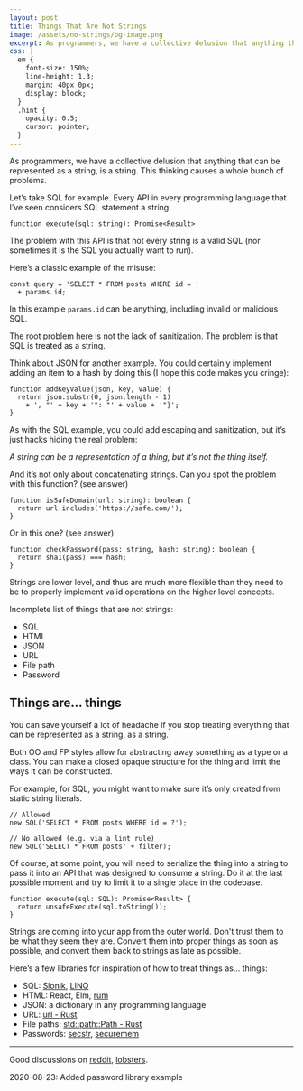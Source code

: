 ```yaml
---
layout: post
title: Things That Are Not Strings
image: /assets/no-strings/og-image.png
excerpt: As programmers, we have a collective delusion that anything that can be represented as a string, is a string. This thinking causes a whole bunch of problems.
css: |
  em {
    font-size: 150%;
    line-height: 1.3;
    margin: 40px 0px;
    display: block;
  }
  .hint {
    opacity: 0.5;
    cursor: pointer;
  }
---
```


As programmers, we have a collective delusion that anything that can be represented as a string, is a string. This thinking causes a whole bunch of problems.

Let’s take SQL for example. Every API in every programming language that I’ve seen considers SQL statement a string.

```
function execute(sql: string): Promise<Result>
```

The problem with this API is that not every string is a valid SQL (nor sometimes it is the SQL you actually want to run).

Here’s a classic example of the misuse:

```
const query = 'SELECT * FROM posts WHERE id = '
  + params.id;
```

In this example `params.id` can be anything, including invalid or malicious SQL.

The root problem here is not the lack of sanitization. The problem is that SQL is treated as a string.

Think about JSON for another example. You could certainly implement adding an item to a hash by doing this (I hope this code makes you cringe):

```
function addKeyValue(json, key, value) {
  return json.substr(0, json.length - 1)
    + ', "' + key + '": "' + value + '"}';
}
```

As with the SQL example, you could add escaping and sanitization, but it’s just hacks hiding the real problem:

<em>A string can be a representation of a thing, but it’s not the thing itself.</em>

And it’s not only about concatenating strings. Can you spot the problem with this function? <span class="hint" onclick="event.target.innerText = 'This URL will be marked as safe by the code below https://evil.com/https://safe.com/'">(see answer)</span>

```
function isSafeDomain(url: string): boolean {
  return url.includes('https://safe.com/');
}
```

Or in this one? <span class="hint" onclick="event.target.innerText = 'This code is prone to timing attacks'">(see answer)</span>

```
function checkPassword(pass: string, hash: string): boolean {
  return sha1(pass) === hash;
}
```

Strings are lower level, and thus are much more flexible than they need to be to properly implement valid operations on the higher level concepts.

Incomplete list of things that are not strings:

- SQL
- HTML
- JSON
- URL
- File path
- Password

## Things are… things

You can save yourself a lot of headache if you stop treating everything that can be represented as a string, as a string.

Both OO and FP styles allow for abstracting away something as a type or a class. You can make a closed opaque structure for the thing and limit the ways it can be constructed.

For example, for SQL, you might want to make sure it’s only created from static string literals.

```
// Allowed
new SQL('SELECT * FROM posts WHERE id = ?');

// No allowed (e.g. via a lint rule)
new SQL('SELECT * FROM posts' + filter);
```

Of course, at some point, you will need to serialize the thing into a string to pass it into an API that was designed to consume a string. Do it at the last possible moment and try to limit it to a single place in the codebase.

```
function execute(sql: SQL): Promise<Result> {
  return unsafeExecute(sql.toString());
}
```

Strings are coming into your app from the outer world. Don't trust them to be what they seem they are. Convert them into proper things as soon as possible, and convert them back to strings as late as possible.

Here’s a few libraries for inspiration of how to treat things as… things:

- SQL: [Slonik](https://github.com/gajus/slonik), [LINQ](https://docs.microsoft.com/en-us/dotnet/csharp/programming-guide/concepts/linq/basic-linq-query-operations)
- HTML: React, Elm, [rum](https://github.com/tonsky/rum)
- JSON: a dictionary in any programming language
- URL: [url - Rust](https://docs.rs/url/2.1.1/url/)
- File paths: [std::path::Path - Rust](https://doc.rust-lang.org/std/path/struct.Path.html)
- Passwords: [secstr](https://github.com/myfreeweb/secstr), [securemem](https://hackage.haskell.org/package/securemem)

---

Good discussions on [reddit](https://www.reddit.com/r/programming/comments/ie3dqz/things_that_are_not_strings/), [lobsters](https://lobste.rs/s/wjpj6n/things_are_not_strings).

2020-08-23: Added password library example
